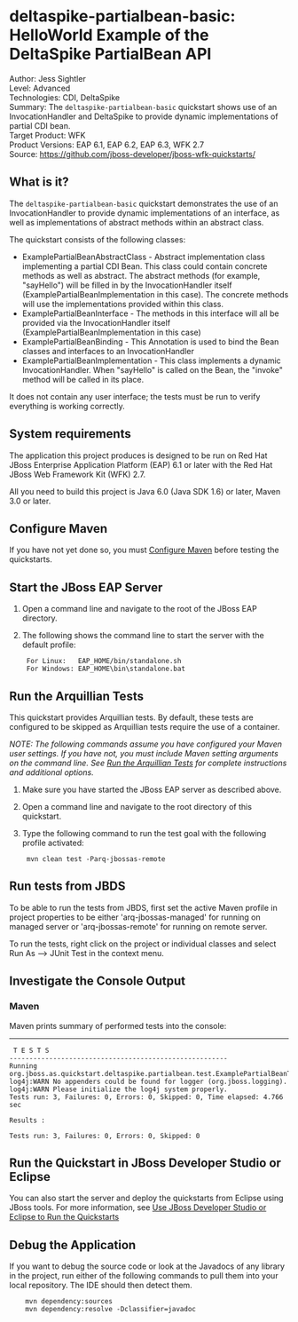 deltaspike-partialbean-basic: HelloWorld Example of the DeltaSpike PartialBean API
======================================================
Author: Jess Sightler  
Level: Advanced  
Technologies: CDI, DeltaSpike  
Summary: The `deltaspike-partialbean-basic` quickstart shows use of an InvocationHandler and DeltaSpike to provide dynamic implementations of partial CDI bean.   
Target Product: WFK  
Product Versions: EAP 6.1, EAP 6.2, EAP 6.3, WFK 2.7  
Source: <https://github.com/jboss-developer/jboss-wfk-quickstarts/>  

What is it?
-----------

The `deltaspike-partialbean-basic` quickstart demonstrates the use of an InvocationHandler to provide dynamic implementations of an interface, as well as implementations of abstract methods within an abstract class.

The quickstart consists of the following classes:

 - ExamplePartialBeanAbstractClass - Abstract implementation class implementing a partial CDI Bean. This class could contain concrete methods as well as abstract. The abstract methods (for example, "sayHello") will be filled in by the InvocationHandler itself (ExamplePartialBeanImplementation in this case). The concrete methods will use the implementations provided within this class.
 - ExamplePartialBeanInterface - The methods in this interface will all be provided via the InvocationHandler itself  (ExamplePartialBeanImplementation in this case)
 - ExamplePartialBeanBinding - This Annotation is used to bind the Bean classes and interfaces to an InvocationHandler
 - ExamplePartialBeanImplementation - This class implements a dynamic InvocationHandler. When "sayHello" is called on the Bean, the "invoke" method will be called in its place.

It does not contain any user interface; the tests must be run to verify everything is working correctly.

System requirements
-------------------

The application this project produces is designed to be run on Red Hat JBoss Enterprise Application Platform (EAP) 6.1 or later with the Red Hat JBoss Web Framework Kit (WFK) 2.7.

All you need to build this project is Java 6.0 (Java SDK 1.6) or later, Maven 3.0 or later.

Configure Maven
---------------

If you have not yet done so, you must [Configure Maven](../README.md#mavenconfiguration) before testing the quickstarts.

Start the JBoss EAP Server
-------------------------

1. Open a command line and navigate to the root of the JBoss EAP directory.
2. The following shows the command line to start the server with the default profile:

        For Linux:   EAP_HOME/bin/standalone.sh
        For Windows: EAP_HOME\bin\standalone.bat


Run the Arquillian Tests
-------------------------

This quickstart provides Arquillian tests. By default, these tests are configured to be skipped as Arquillian tests require the use of a container.

_NOTE: The following commands assume you have configured your Maven user settings. If you have not, you must include Maven setting arguments on the command line. See [Run the Arquillian Tests](../README.md#arquilliantests) for complete instructions and additional options._

1. Make sure you have started the JBoss EAP server as described above.
2. Open a command line and navigate to the root directory of this quickstart.
3. Type the following command to run the test goal with the following profile activated:

        mvn clean test -Parq-jbossas-remote


Run tests from JBDS
-----------------------

To be able to run the tests from JBDS, first set the active Maven profile in project properties to be either 'arq-jbossas-managed' for running on
managed server or 'arq-jbossas-remote' for running on remote server.

To run the tests, right click on the project or individual classes and select Run As --> JUnit Test in the context menu.


Investigate the Console Output
----------------------------


### Maven

Maven prints summary of performed tests into the console:

   -------------------------------------------------------
     T E S T S
    -------------------------------------------------------
    Running org.jboss.as.quickstart.deltaspike.partialbean.test.ExamplePartialBeanTest
    log4j:WARN No appenders could be found for logger (org.jboss.logging).
    log4j:WARN Please initialize the log4j system properly.
    Tests run: 3, Failures: 0, Errors: 0, Skipped: 0, Time elapsed: 4.766 sec

    Results :

    Tests run: 3, Failures: 0, Errors: 0, Skipped: 0



Run the Quickstart in JBoss Developer Studio or Eclipse
-------------------------------------
You can also start the server and deploy the quickstarts from Eclipse using JBoss tools. For more information, see [Use JBoss Developer Studio or Eclipse to Run the Quickstarts](../README.md#useeclipse)


Debug the Application
------------------------------------

If you want to debug the source code or look at the Javadocs of any library in the project, run either of the following commands to pull them into your local repository. The IDE should then detect them.

        mvn dependency:sources
        mvn dependency:resolve -Dclassifier=javadoc

